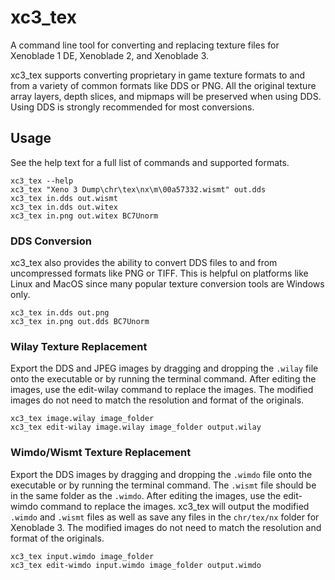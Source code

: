 # xc3_tex
A command line tool for converting and replacing texture files for Xenoblade 1 DE, Xenoblade 2, and Xenoblade 3.

xc3_tex supports converting proprietary in game texture formats to and from a variety of common formats like DDS or PNG. All the original texture array layers, depth slices, and mipmaps will be preserved when using DDS. Using DDS is strongly recommended for most conversions.

## Usage
See the help text for a full list of commands and supported formats.

`xc3_tex --help`  
`xc3_tex "Xeno 3 Dump\chr\tex\nx\m\00a57332.wismt" out.dds`  
`xc3_tex in.dds out.wismt`  
`xc3_tex in.dds out.witex`  
`xc3_tex in.png out.witex BC7Unorm`

### DDS Conversion
xc3_tex also provides the ability to convert DDS files to and from uncompressed formats like PNG or TIFF. This is helpful on platforms like Linux and MacOS since many popular texture conversion tools are Windows only.

`xc3_tex in.dds out.png`  
`xc3_tex in.png out.dds BC7Unorm`

### Wilay Texture Replacement
Export the DDS and JPEG images by dragging and dropping the `.wilay` file onto the executable or by running the terminal command. After editing the images, use the edit-wilay command to replace the images.
The modified images do not need to match the resolution and format of the originals.

`xc3_tex image.wilay image_folder`  
`xc3_tex edit-wilay image.wilay image_folder output.wilay`  

### Wimdo/Wismt Texture Replacement
Export the DDS images by dragging and dropping the `.wimdo` file onto the executable or by running the terminal command. The `.wismt` file should be in the same folder as the `.wimdo`. After editing the images, use the edit-wimdo command to replace the images. xc3_tex will output the modified `.wimdo` and `.wismt` files as well as save any files in the `chr/tex/nx` folder for Xenoblade 3. The modified images do not need to match the resolution and format of the originals.

`xc3_tex input.wimdo image_folder`  
`xc3_tex edit-wimdo input.wimdo image_folder output.wimdo`  